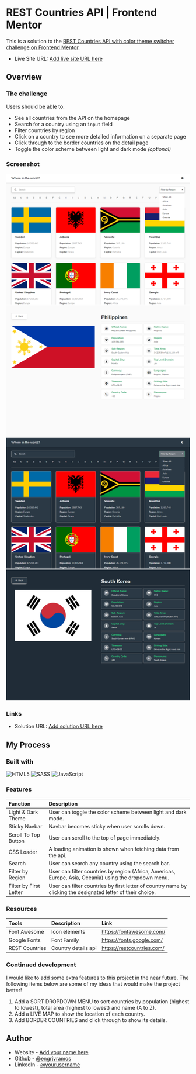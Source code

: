 # REST Countries API | Frontend Mentor

This is a solution to the [REST Countries API with color theme switcher challenge on Frontend Mentor](https://www.frontendmentor.io/challenges/rest-countries-api-with-color-theme-switcher-5cacc469fec04111f7b848ca). 

- Live Site URL: [Add live site URL here](https://your-live-site-url.com)

## Overview

### The challenge

Users should be able to:

- See all countries from the API on the homepage
- Search for a country using an `input` field
- Filter countries by region
- Click on a country to see more detailed information on a separate page
- Click through to the border countries on the detail page
- Toggle the color scheme between light and dark mode _(optional)_

### Screenshot

![](/public/img/screenshot-01.png)
![](/public/img/screenshot-02.png)
![](/public/img/screenshot-03.png)
![](/public/img/screenshot-04.png)

### Links

- Solution URL: [Add solution URL here](https://github.com/engrjvramos/rest-countries-api)


## My Process

### Built with

![HTML5](https://img.shields.io/badge/html5-%23E34F26.svg?style=for-the-badge&logo=html5&logoColor=white) ![SASS](https://img.shields.io/badge/SASS-hotpink.svg?style=for-the-badge&logo=SASS&logoColor=white) ![JavaScript](https://img.shields.io/badge/javascript-%23323330.svg?style=for-the-badge&logo=javascript&logoColor=%23F7DF1E)

### Features

| Function               | Description                                                  |
| :--------------------- | :----------------------------------------------------------- |
| Light & Dark Theme     | User can toggle the color scheme between light and dark mode. |
| Sticky Navbar          | Navbar becomes sticky when user scrolls down.                |
| Scroll To Top Button   | User can scroll to the top of page immediately.              |
| CSS Loader             | A loading animation is shown when fetching data from the api. |
| Search                 | User can search any country using the search bar.            |
| Filter by Region       | User can filter countries by region (Africa, Americas, Europe, Asia, Oceania) using the dropdown menu. |
| Filter by First Letter | User can filter countries by first letter of country name by clicking the designated letter of their choice. |

### Resources

| Tools          | Description         | Link                       |
| :------------- | :------------------ | :------------------------- |
| Font Awesome   | Icon elements       | https://fontawesome.com/   |
| Google Fonts   | Font Family         | https://fonts.google.com/  |
| REST Countries | Country details api | https://restcountries.com/ |


### Continued development

I would like to add some extra features to this project in the near future. The following items below are some of my ideas that would make the project better!

1. Add a SORT DROPDOWN MENU to sort countries by population (highest to lowest), total area (highest to lowest) and name (A to Z).
2. Add a LIVE MAP to show the location of each country.
3. Add BORDER COUNTRIES and click through to show its details.

## Author

- Website - [Add your name here](https://www.your-site.com)
- Github - [@engrjvramos](https://github.com/engrjvramos)
- LinkedIn - [@yourusername](https://www.linkedin.com/in/jose-roberto-ramos-7702b1131/)
